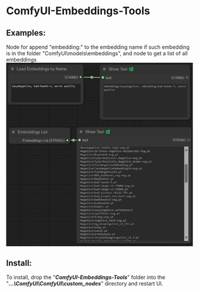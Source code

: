 # ComfyUI-Embeddings-Tools

## **Examples:**  
Node for append "embedding:" to the embedding name if such embedding is in the folder "ComfyUI\models\embeddings", and node to get a list of all embeddings
<img src="https://github.com/ZeDarkAdam/ComfyUI-Embeddings-Tools/blob/main/examples/EmbeddingsNameLoader%2C%20EmbendingList%20example.png" width="720">

## **Install:**
To install, drop the "_**ComfyUI-Embeddings-Tools**_" folder into the "_**...\ComfyUI\ComfyUI\custom_nodes**_" directory and restart UI.
